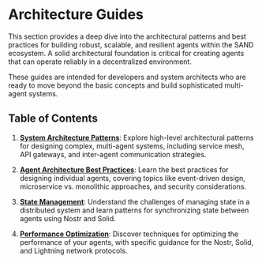 # Architecture Guides

This section provides a deep dive into the architectural patterns and best practices for building robust, scalable, and resilient agents within the SAND ecosystem. A solid architectural foundation is critical for creating agents that can operate reliably in a decentralized environment.

These guides are intended for developers and system architects who are ready to move beyond the basic concepts and build sophisticated multi-agent systems.

## Table of Contents

1.  [**System Architecture Patterns**](./01-system-architecture-patterns.md): Explore high-level architectural patterns for designing complex, multi-agent systems, including service mesh, API gateways, and inter-agent communication strategies.

2.  [**Agent Architecture Best Practices**](./02-agent-architecture-best-practices.md): Learn the best practices for designing individual agents, covering topics like event-driven design, microservice vs. monolithic approaches, and security considerations.

3.  [**State Management**](./03-state-management.md): Understand the challenges of managing state in a distributed system and learn patterns for synchronizing state between agents using Nostr and Solid.

4.  [**Performance Optimization**](./04-performance-optimization.md): Discover techniques for optimizing the performance of your agents, with specific guidance for the Nostr, Solid, and Lightning network protocols.